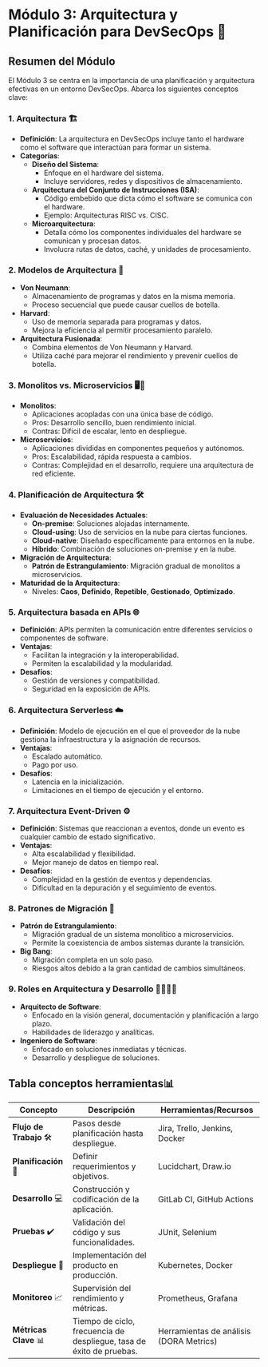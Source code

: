 # Módulo 3: Arquitectura y Planificación para DevSecOps 🚀

## Resumen del Módulo

El Módulo 3 se centra en la importancia de una planificación y arquitectura efectivas en un entorno DevSecOps. Abarca los siguientes conceptos clave:

### 1. **Arquitectura** 🏗️
   - **Definición**: La arquitectura en DevSecOps incluye tanto el hardware como el software que interactúan para formar un sistema.
   - **Categorías**:
     - **Diseño del Sistema**: 
       - Enfoque en el hardware del sistema.
       - Incluye servidores, redes y dispositivos de almacenamiento.
     - **Arquitectura del Conjunto de Instrucciones (ISA)**: 
       - Código embebido que dicta cómo el software se comunica con el hardware.
       - Ejemplo: Arquitecturas RISC vs. CISC.
     - **Microarquitectura**: 
       - Detalla cómo los componentes individuales del hardware se comunican y procesan datos.
       - Involucra rutas de datos, caché, y unidades de procesamiento.

### 2. **Modelos de Arquitectura** 📐
   - **Von Neumann**:
     - Almacenamiento de programas y datos en la misma memoria.
     - Proceso secuencial que puede causar cuellos de botella.
   - **Harvard**:
     - Uso de memoria separada para programas y datos.
     - Mejora la eficiencia al permitir procesamiento paralelo.
   - **Arquitectura Fusionada**:
     - Combina elementos de Von Neumann y Harvard.
     - Utiliza caché para mejorar el rendimiento y prevenir cuellos de botella.

### 3. **Monolitos vs. Microservicios** 🖥️🔗
   - **Monolitos**:
     - Aplicaciones acopladas con una única base de código.
     - Pros: Desarrollo sencillo, buen rendimiento inicial.
     - Contras: Difícil de escalar, lento en despliegue.
   - **Microservicios**:
     - Aplicaciones divididas en componentes pequeños y autónomos.
     - Pros: Escalabilidad, rápida respuesta a cambios.
     - Contras: Complejidad en el desarrollo, requiere una arquitectura de red eficiente.

### 4. **Planificación de Arquitectura** 🛠️
   - **Evaluación de Necesidades Actuales**:
     - **On-premise**: Soluciones alojadas internamente.
     - **Cloud-using**: Uso de servicios en la nube para ciertas funciones.
     - **Cloud-native**: Diseñado específicamente para entornos en la nube.
     - **Híbrido**: Combinación de soluciones on-premise y en la nube.
   - **Migración de Arquitectura**:
     - **Patrón de Estrangulamiento**: Migración gradual de monolitos a microservicios.
   - **Maturidad de la Arquitectura**:
     - Niveles: **Caos**, **Definido**, **Repetible**, **Gestionado**, **Optimizado**.

### 5. **Arquitectura basada en APIs** 🌐
   - **Definición**: APIs permiten la comunicación entre diferentes servicios o componentes de software.
   - **Ventajas**:
     - Facilitan la integración y la interoperabilidad.
     - Permiten la escalabilidad y la modularidad.
   - **Desafíos**:
     - Gestión de versiones y compatibilidad.
     - Seguridad en la exposición de APIs.

### 6. **Arquitectura Serverless** ☁️
   - **Definición**: Modelo de ejecución en el que el proveedor de la nube gestiona la infraestructura y la asignación de recursos.
   - **Ventajas**:
     - Escalado automático.
     - Pago por uso.
   - **Desafíos**:
     - Latencia en la inicialización.
     - Limitaciones en el tiempo de ejecución y el entorno.

### 7. **Arquitectura Event-Driven** ⚙️
   - **Definición**: Sistemas que reaccionan a eventos, donde un evento es cualquier cambio de estado significativo.
   - **Ventajas**:
     - Alta escalabilidad y flexibilidad.
     - Mejor manejo de datos en tiempo real.
   - **Desafíos**:
     - Complejidad en la gestión de eventos y dependencias.
     - Dificultad en la depuración y el seguimiento de eventos.

### 8. **Patrones de Migración** 🔄
   - **Patrón de Estrangulamiento**:
     - Migración gradual de un sistema monolítico a microservicios.
     - Permite la coexistencia de ambos sistemas durante la transición.
   - **Big Bang**:
     - Migración completa en un solo paso.
     - Riesgos altos debido a la gran cantidad de cambios simultáneos.

### 9. **Roles en Arquitectura y Desarrollo** 👩‍💻👨‍💻
   - **Arquitecto de Software**:
     - Enfocado en la visión general, documentación y planificación a largo plazo.
     - Habilidades de liderazgo y analíticas.
   - **Ingeniero de Software**:
     - Enfocado en soluciones inmediatas y técnicas.
     - Desarrollo y despliegue de soluciones.

## Tabla conceptos herramientas📊

| Concepto           | Descripción | Herramientas/Recursos |
|---------------------|-------------|------------------------|
| **Flujo de Trabajo** 🛠️ | Pasos desde planificación hasta despliegue. | Jira, Trello, Jenkins, Docker |
| **Planificación** 📝 | Definir requerimientos y objetivos. | Lucidchart, Draw.io |
| **Desarrollo** 💻 | Construcción y codificación de la aplicación. | GitLab CI, GitHub Actions |
| **Pruebas** ✔️ | Validación del código y sus funcionalidades. | JUnit, Selenium |
| **Despliegue** 🚀 | Implementación del producto en producción. | Kubernetes, Docker |
| **Monitoreo** 📈 | Supervisión del rendimiento y métricas. | Prometheus, Grafana |
| **Métricas Clave** 📊 | Tiempo de ciclo, frecuencia de despliegue, tasa de éxito de pruebas. | Herramientas de análisis (DORA Metrics) |

